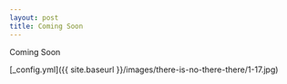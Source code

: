 ```yaml
---
layout: post
title: Coming Soon
---
```


Coming Soon

[_config.yml]({{ site.baseurl }}/images/there-is-no-there-there/1-17.jpg)